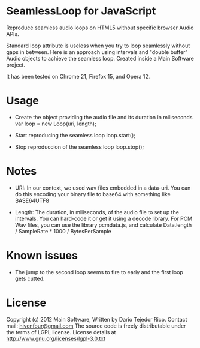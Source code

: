 SeamlessLoop for JavaScript
===========================

Reproduce seamless audio loops on HTML5 without specific browser Audio APIs.

Standard loop attribute is useless when you try to loop seamlessly without gaps in between.
Here is an approach using intervals and "double buffer" Audio objects to achieve the seamless loop.
Created inside a Main Software project.

It has been tested on Chrome 21, Firefox 15, and Opera 12.

Usage
=====

- Create the object providing the audio file and its duration in miliseconds
  var loop = new Loop(uri, length);

- Start reproducing the seamless loop
  loop.start();

- Stop reproduccion of the seamless loop
  loop.stop();

Notes
=====

- URI: In our context, we used wav files embedded in a data-uri. You can do this encoding your binary file to base64 with something like BASE64UTF8

- Length: The duration, in miliseconds, of the audio file to set up the intervals. You can hard-code it or get it using a decode library.
For PCM Wav files, you can use the library pcmdata.js, and calculate Data.length / SampleRate * 1000 / BytesPerSample

Known issues
============

- The jump to the second loop seems to fire to early and the first loop gets cutted.

License
=======

Copyright (c) 2012 Main Software,
Written by Darío Tejedor Rico. Contact mail: hivenfour@gmail.com
The source code is freely distributable under the terms of LGPL license.
License details at http://www.gnu.org/licenses/lgpl-3.0.txt
